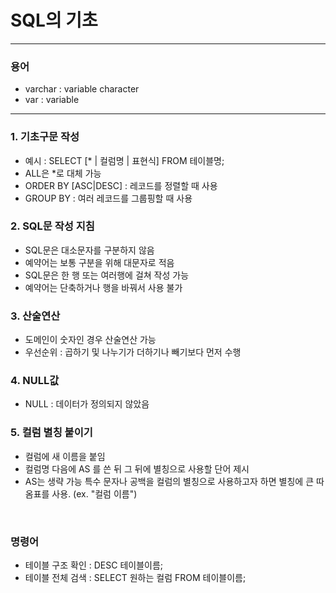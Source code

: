 # SQL의 기초

***
### 용어
- varchar : variable character
- var : variable
***

### 1. 기초구문 작성
- 예시 : SELECT [* | 컬럼명 | 표현식] FROM 테이블명;
- ALL은 *로 대체 가능
- ORDER BY [ASC|DESC] : 레코드를 정렬할 때 사용
- GROUP BY : 여러 레코드를 그룹핑할 때 사용


### 2. SQL문 작성 지침
- SQL문은 대소문자를 구분하지 않음
- 예약어는 보통 구분을 위해 대문자로 적음
- SQL문은 한 행 또는 여러행에 걸쳐 작성 가능
- 예약어는 단축하거나 행을 바꿔서 사용 불가


### 3. 산술연산
- 도메인이 숫자인 경우 산술연산 가능
- 우선순위 : 곱하기 및 나누기가 더하기나 빼기보다 먼저 수행


### 4. NULL값
- NULL : 데이터가 정의되지 않았음


### 5. 컬럼 별칭 붙이기
- 컬럼에 새 이름을 붙임
- 컬럼명 다음에 AS 를 쓴 뒤 그 뒤에 별칭으로 사용할 단어 제시
- AS는 생략 가능
특수 문자나 공백을 컬럼의 별칭으로 사용하고자 하면 별칭에 큰 따옴표를 사용. (ex. "컬럼 이름")

&nbsp;

### 명령어
- 테이블 구조 확인 : DESC 테이블이름; <br>
- 테이블 전체 검색 : SELECT 원하는 컬럼 FROM 테이블이름;
